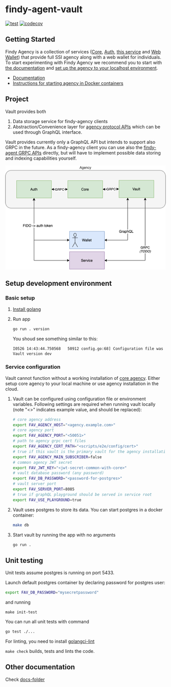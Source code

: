 # findy-agent-vault

[![test](https://github.com/findy-network/findy-agent-vault/actions/workflows/test.yml/badge.svg?branch=dev)](https://github.com/findy-network/findy-agent-vault/actions/workflows/test.yml)
[![codecov](https://codecov.io/gh/findy-network/findy-agent-vault/branch/dev/graph/badge.svg?token=DIB52YS58H)](https://codecov.io/gh/findy-network/findy-agent-vault)

## Getting Started

Findy Agency is a collection of services ([Core](https://github.com/findy-network/findy-agent),
[Auth](https://github.com/findy-network/findy-agent-auth),
[this service](https://github.com/findy-network/findy-agent-vault) and
[Web Wallet](https://github.com/findy-network/findy-wallet-pwa)) that provide
full SSI agency along with a web wallet for individuals.
To start experimenting with Findy Agency we recommend you to start with
[the documentation](https://findy-network.github.io/) and
[set up the agency to your localhost environment](https://github.com/findy-network/findy-wallet-pwa/tree/dev/tools/env#agency-setup-for-local-development).

- [Documentation](https://findy-network.github.io/)
- [Instructions for starting agency in Docker containers](https://github.com/findy-network/findy-wallet-pwa/tree/dev/tools/env#agency-setup-for-local-development)

## Project

Vault provides both

1. Data storage service for findy-agency clients
1. Abstraction/Convenience layer for [agency protocol APIs](github.com/findy-network/findy-agent-api) which can be used through GraphQL interface.

Vault provides currently only a GraphQL API but intends to support also GRPC in the future. As a findy-agency client you can use also the [findy-agent GRPC APIs](github.com/findy-network/findy-agent-api) directly, but will have to implement possible data storing and indexing capabilities yourself.

![Architecture](./docs/arch-drawio.png)

## Setup development environment

### Basic setup

1. [Install golang](https://golang.org/dl/)

1. Run app

   ```bash
   go run . version
   ```

   You shoud see something similar to this:

   ```bash
   I0526 14:43:44.750568   50912 config.go:68] Configuration file was not found, using environment/default variables only
   Vault version dev
   ```

### Service configuration

Vault cannot function without a working installation of [core agency](github.com/findy-network/findy-agent). Either setup core agency to your local machine or use agency installation in the cloud.

1. Vault can be configured using configuration file or environment variables. Following settings are required when running vault locally (note "<>" indicates example value, and should be replaced):

   ```bash
   # core agency address
   export FAV_AGENCY_HOST="<agency.example.com>"
   # core agency port
   export FAV_AGENCY_PORT="<50051>"
   # path to agency grpc cert files
   export FAV_AGENCY_CERT_PATH="<scripts/e2e/config/cert>"
   # true if this vault is the primary vault for the agency installation
   export FAV_AGENCY_MAIN_SUBSCRIBER=false
   # common agency JWT secret
   export FAV_JWT_KEY="<jwt-secret-common-with-core>"
   # vault database password (any password)
   export FAV_DB_PASSWORD="<password-for-postgres>"
   # vault server port
   export FAV_SERVER_PORT=8085
   # true if graphQL playground should be served in service root
   export FAV_USE_PLAYGROUND=true
   ```

1. Vault uses postgres to store its data. You can start postgres in a docker container:

   ```bash
   make db
   ```

1. Start vault by running the app with no arguments

   ```bash
   go run .
   ```

## Unit testing

Unit tests assume postgres is running on port 5433.

Launch default postgres container by declaring password for postgres user:

```bash
export FAV_DB_PASSWORD="mysecretpassword"
```

and running

```
make init-test
```

You can run all unit tests with command

```bash
go test ./...
```

For linting, you need to install [golangci-lint](https://golangci-lint.run/usage/install/#local-installation)

`make check` builds, tests and lints the code.

## Other documentation

Check [docs-folder](./docs/README.md)
